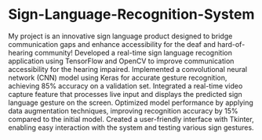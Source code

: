 # Sign-Language-Recognition-System
My project is an innovative  sign language product  designed to bridge  communication gaps and  enhance accessibility for  the deaf and hard-of-hearing community!
Developed a real-time sign language recognition application using TensorFlow and OpenCV to improve communication accessibility for the hearing impaired.
Implemented a convolutional neural network (CNN) model using Keras for accurate gesture recognition, achieving 85% accuracy on a validation set.
Integrated a real-time video capture feature that processes live input and displays the predicted sign language gesture on the screen.
Optimized model performance by applying data augmentation techniques, improving recognition accuracy by 15% compared to the initial model.
Created a user-friendly interface with Tkinter, enabling easy interaction with the system and testing various sign gestures.
